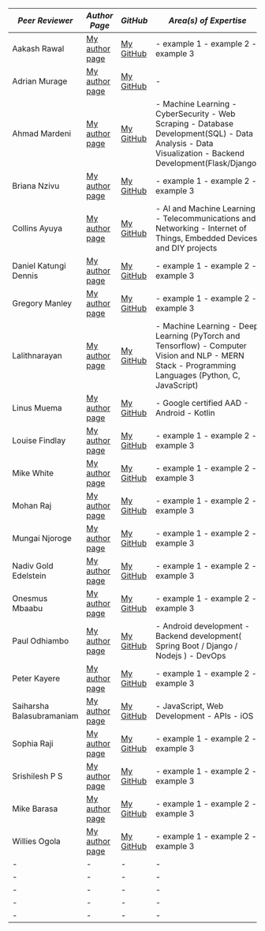 |  *Peer Reviewer* |  *Author Page* |  *GitHub* | *Area(s) of Expertise* |
|  - |  - |  - | -|
|  Aakash Rawal | [My author page](https://www.section.io/engineering-education/authors/aakash-rawal/) | [My GitHub](https://github.com/AakashR2208) | - example 1 - example 2 - example 3|
|  Adrian Murage | [My author page](https://www.section.io/engineering-education/authors/adrian-murage/) | [My GitHub](https://github.com/adrianmurage) | -|
|  Ahmad Mardeni | [My author page](https://www.section.io/engineering-education/authors/ahmad-mardeni/) | [My GitHub](https://github.com/ahmadmardeni1) | - Machine Learning - CyberSecurity - Web Scraping - Database Development(SQL) - Data Analysis - Data Visualization - Backend Development(Flask/Django)|
|  Briana Nzivu |  [My author page](https://www.section.io/engineering-education/authors/briana-nzivu/) | [My GitHub](https://github.com/BrianaNzivu) | - example 1 - example 2 - example 3|
|  Collins Ayuya |  [My author page](www.section.io//engineering-education/collins-ayuya/) | [My GitHub](https://github.com/collins-a) | - AI and Machine Learning - Telecommunications and Networking - Internet of Things, Embedded Devices and DIY projects |
|  Daniel Katungi Dennis |  [My author page](www.section.io/engineering-education/authors/daniel-katungi/) | [My GitHub](https://github.com/BrianaNzivu) | - example 1 - example 2 - example 3|
|  Gregory Manley |  [My author page](https://www.section.io/engineering-education/authors/gregory-manley/) | [My GitHub](https://github.com/BrianaNzivu) | - example 1 - example 2 - example 3|
|  Lalithnarayan |  [My author page](https://www.section.io/engineering-education/authors/lalithnarayan-c/) | [My GitHub](https://github.com/lalith1403) | - Machine Learning - Deep Learning (PyTorch and Tensorflow) - Computer Vision and NLP - MERN Stack - Programming Languages (Python, C, JavaScript)|
|  Linus Muema |  [My author page](https://www.section.io/engineering-education/authors/linus-muema/) | [My GitHub](https://github.com/BrianaNzivu) | - Google certified AAD - Android - Kotlin|
|  Louise Findlay | [My author page](https://www.section.io/engineering-education/authors/louise-findlay/) | [My GitHub](https://github.com/BrianaNzivu) | - example 1 - example 2 - example 3|
|  Mike White | [My author page](https://www.section.io/engineering-education/authors/mike-white/) | [My GitHub](https://github.com/BrianaNzivu) | - example 1 - example 2 - example 3|
|  Mohan Raj | [My author page](https://www.section.io/engineering-education/authors/mohan-raj/) | [My GitHub](https://github.com/BrianaNzivu) | - example 1 - example 2 - example 3|
|  Mungai Njoroge | [My author page](https://www.section.io/engineering-education/authors/geoffrey-mungai/) | [My GitHub](https://github.com/BrianaNzivu) | - example 1 - example 2 - example 3|
|  Nadiv Gold Edelstein | [My author page](https://www.section.io/engineering-education/authors/nadiv-gold-edelstein/) | [My GitHub](https://github.com/BrianaNzivu) | - example 1 - example 2 - example 3|
|  Onesmus Mbaabu | [My author page](https://www.section.io/engineering-education/authors/onesmus-mbaabu/) | [My GitHub](https://github.com/BrianaNzivu) | - example 1 - example 2 - example 3|
|  Paul Odhiambo | [My author page](https://www.section.io/engineering-education/authors/odhiambo-paul/) | [My GitHub](https://github.com/paulodhiambo) | - Android development - Backend development( Spring Boot / Django / Nodejs ) - DevOps|
|  Peter Kayere | [My author page](/https://www.section.io/engineering-education/authors/peter-kayere/) | [My GitHub](https://github.com/BrianaNzivu) | - example 1 - example 2 - example 3|
|  Saiharsha Balasubramaniam | [My author page](https://www.section.io/engineering-education/authors/saiharsha-balasubramaniam/) | [My GitHub](https://github.com/cyberShaw) | - JavaScript, Web Development - APIs - iOS |
|  Sophia Raji | [My author page](https://www.section.io/engineering-education/authors/sophia-raji/) | [My GitHub](https://github.com/BrianaNzivu) | - example 1 - example 2 - example 3|
|  Srishilesh P S | [My author page](https://www.section.io/engineering-education/authors/srishilesh-p-s/) | [My GitHub](https://github.com/BrianaNzivu) | - example 1 - example 2 - example 3|
|  Mike Barasa | [My author page](https://www.section.io/engineering-education/authors/michael-barasa/) | [My GitHub](https://github.com/WanjaMIKE) | - example 1 - example 2 - example 3|
|  Willies Ogola | [My author page](https://www.section.io/engineering-education/authors/willies-ogola/) | [My GitHub](https://github.com/BrianaNzivu) | - example 1 - example 2 - example 3|
|  - |  - |  - | -|
|  - |  - |  - | -|
|  - |  - |  - | -|
|  - |  - |  - | -|
|  - |  - |  - | -|
